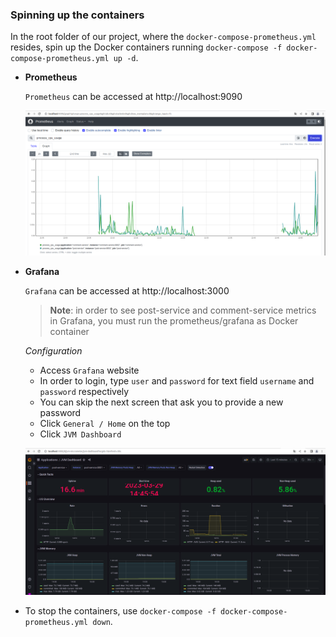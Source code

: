 ### Spinning up the containers

In the root folder of our project, where the `docker-compose-prometheus.yml` resides, spin up the Docker containers running `docker-compose -f docker-compose-prometheus.yml up -d`.

- **Prometheus**

  `Prometheus` can be accessed at http://localhost:9090

  ![prometheus](img/prometheus.png)

- **Grafana**

  `Grafana` can be accessed at http://localhost:3000

  > **Note**: in order to see post-service and comment-service metrics in Grafana, you must run the prometheus/grafana as Docker container

  _Configuration_

    - Access `Grafana` website
    - In order to login, type `user` and `password` for text field `username` and `password` respectively
    - You can skip the next screen that ask you to provide a new password
    - Click `General / Home` on the top
    - Click `JVM Dashboard`

  ![grafana](img/grafana.png)

- To stop the containers, use `docker-compose -f docker-compose-prometheus.yml down`.